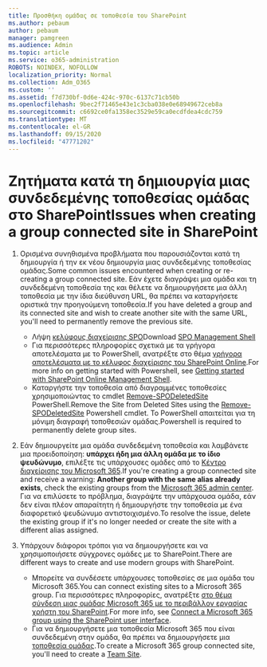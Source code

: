 ```yaml
---
title: Προσθήκη ομάδας σε τοποθεσία του SharePoint
ms.author: pebaum
author: pebaum
manager: pamgreen
ms.audience: Admin
ms.topic: article
ms.service: o365-administration
ROBOTS: NOINDEX, NOFOLLOW
localization_priority: Normal
ms.collection: Adm_O365
ms.custom: ''
ms.assetid: f7d730bf-0d6e-424c-970c-6137c71cb50b
ms.openlocfilehash: 9bec2f71465e43e1c3cba038e0e68949672ceb8a
ms.sourcegitcommit: c6692ce0fa1358ec3529e59ca0ecdfdea4cdc759
ms.translationtype: MT
ms.contentlocale: el-GR
ms.lasthandoff: 09/15/2020
ms.locfileid: "47771202"
---
```

# <a name="issues-when-creating-a-group-connected-site-in-sharepoint"></a><span data-ttu-id="c2917-102">Ζητήματα κατά τη δημιουργία μιας συνδεδεμένης τοποθεσίας ομάδας στο SharePoint</span><span class="sxs-lookup"><span data-stu-id="c2917-102">Issues when creating a group connected site in SharePoint</span></span>

1. <span data-ttu-id="c2917-103">Ορισμένα συνηθισμένα προβλήματα που παρουσιάζονται κατά τη δημιουργία ή την εκ νέου δημιουργία μιας συνδεδεμένης τοποθεσίας ομάδας.</span><span class="sxs-lookup"><span data-stu-id="c2917-103">Some common issues encountered when creating or re-creating a group connected site.</span></span>
<span data-ttu-id="c2917-104">Εάν έχετε διαγράψει μια ομάδα και τη συνδεδεμένη τοποθεσία της και θέλετε να δημιουργήσετε μια άλλη τοποθεσία με την ίδια διεύθυνση URL, θα πρέπει να καταργήσετε οριστικά την προηγούμενη τοποθεσία.</span><span class="sxs-lookup"><span data-stu-id="c2917-104">If you have deleted a group and its connected site and wish to create another site with the same URL, you'll need to permanently remove the previous site.</span></span>

   - <span data-ttu-id="c2917-105">Λήψη [κελύφους διαχείρισης SPO](https://support.office.com/article/introduction-to-the-sharepoint-online-management-shell-c16941c3-19b4-4710-8056-34c034493429)</span><span class="sxs-lookup"><span data-stu-id="c2917-105">Download [SPO Management Shell](https://support.office.com/article/introduction-to-the-sharepoint-online-management-shell-c16941c3-19b4-4710-8056-34c034493429)</span></span>
   - <span data-ttu-id="c2917-106">Για περισσότερες πληροφορίες σχετικά με τα γρήγορα αποτελέσματα με το PowerShell, ανατρέξτε στο θέμα [γρήγορα αποτελέσματα με το κέλυφος διαχείρισης του SharePoint Online](https://docs.microsoft.com/powershell/module/sharepoint-online/remove-sposite).</span><span class="sxs-lookup"><span data-stu-id="c2917-106">For more info on getting started with Powershell, see [Getting started with SharePoint Online Management Shell](https://docs.microsoft.com/powershell/module/sharepoint-online/remove-sposite).</span></span>
   - <span data-ttu-id="c2917-107">Καταργήστε την τοποθεσία από διαγραμμένες τοποθεσίες χρησιμοποιώντας το cmdlet [Remove-SPODeletedSite](https://docs.microsoft.com/powershell/module/sharepoint-online/remove-sposite?view=sharepoint-ps) PowerShell.</span><span class="sxs-lookup"><span data-stu-id="c2917-107">Remove the Site from Deleted Sites using the [Remove-SPODeletedSite](https://docs.microsoft.com/powershell/module/sharepoint-online/remove-sposite?view=sharepoint-ps) Powershell cmdlet.</span></span> <span data-ttu-id="c2917-108">Το PowerShell απαιτείται για τη μόνιμη διαγραφή τοποθεσιών ομάδας.</span><span class="sxs-lookup"><span data-stu-id="c2917-108">Powershell is required to permanently delete group sites.</span></span>

1. <span data-ttu-id="c2917-109">Εάν δημιουργείτε μια ομάδα συνδεδεμένη τοποθεσία και λαμβάνετε μια προειδοποίηση: **υπάρχει ήδη μια άλλη ομάδα με το ίδιο ψευδώνυμο**, επιλέξτε τις υπάρχουσες ομάδες από το [Κέντρο διαχείρισης του Microsoft 365](https://admin.microsoft.com/AdminPortal/Home#/groups).</span><span class="sxs-lookup"><span data-stu-id="c2917-109">If you're creating a group connected site and receive a warning: **Another group with the same alias already exists**, check the existing groups from the [Microsoft 365 admin center](https://admin.microsoft.com/AdminPortal/Home#/groups).</span></span> <span data-ttu-id="c2917-110">Για να επιλύσετε το πρόβλημα, διαγράψτε την υπάρχουσα ομάδα, εάν δεν είναι πλέον απαραίτητη ή δημιουργήστε την τοποθεσία με ένα διαφορετικό ψευδώνυμο αντιστοιχισμένο.</span><span class="sxs-lookup"><span data-stu-id="c2917-110">To resolve the issue, delete the existing group if it's no longer needed or create the site with a different alias assigned.</span></span>

1. <span data-ttu-id="c2917-111">Υπάρχουν διάφοροι τρόποι για να δημιουργήσετε και να χρησιμοποιήσετε σύγχρονες ομάδες με το SharePoint.</span><span class="sxs-lookup"><span data-stu-id="c2917-111">There are different ways to create and use modern groups with SharePoint.</span></span>

   - <span data-ttu-id="c2917-112">Μπορείτε να συνδέσετε υπάρχουσες τοποθεσίες σε μια ομάδα του Microsoft 365.</span><span class="sxs-lookup"><span data-stu-id="c2917-112">You can connect existing sites to a Microsoft 365 group.</span></span> <span data-ttu-id="c2917-113">Για περισσότερες πληροφορίες, ανατρέξτε [στο θέμα σύνδεση μιας ομάδας Microsoft 365 με το περιβάλλον εργασίας χρήστη του SharePoint](https://docs.microsoft.com/sharepoint/dev/transform/modernize-connect-to-office365-group#connect-an-office-365-group-using-the-sharepoint-user-interface).</span><span class="sxs-lookup"><span data-stu-id="c2917-113">For more info, see [Connect a Microsoft 365 group using the SharePoint user interface](https://docs.microsoft.com/sharepoint/dev/transform/modernize-connect-to-office365-group#connect-an-office-365-group-using-the-sharepoint-user-interface).</span></span>
   - <span data-ttu-id="c2917-114">Για να δημιουργήσετε μια τοποθεσία Microsoft 365 που είναι συνδεδεμένη στην ομάδα, θα πρέπει να δημιουργήσετε μια [τοποθεσία ομάδας](https://admin.microsoft.com/sharepoint).</span><span class="sxs-lookup"><span data-stu-id="c2917-114">To create a Microsoft 365 group connected site, you'll need to create a [Team Site](https://admin.microsoft.com/sharepoint).</span></span>
